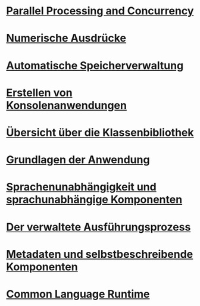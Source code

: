 # [Parallel Processing and Concurrency](parallel-processing-and-concurrency.md)
# [Numerische Ausdrücke](numerics.md)
# [Automatische Speicherverwaltung](automatic-memory-management.md)
# [Erstellen von Konsolenanwendungen](building-console-apps.md)
# [Übersicht über die Klassenbibliothek](class-library-overview.md)
# [Grundlagen der Anwendung](application-essentials.md)
# [Sprachenunabhängigkeit und sprachunabhängige Komponenten](language-independence-and-language-independent-components.md)
# [Der verwaltete Ausführungsprozess](managed-execution-process.md)
# [Metadaten und selbstbeschreibende Komponenten](metadata-and-self-describing-components.md)
# [Common Language Runtime](clr.md)
